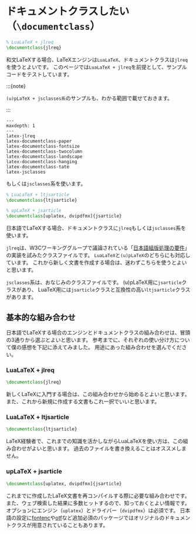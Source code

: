 # ドキュメントクラスしたい（``\documentclass``）

```latex
% LuaLaTeX + jlreq
\documentclass{jlreq}
```

和文LaTeXする場合、LaTeXエンジンは``LuaLaTeX``、ドキュメントクラスは``jlreq``を使うとよいです。
このページでは``LuaLaTeX + jlreq``を前提として、サンプルコードをテストしています。

:::{note}

``(u)pLaTeX + jsclasses系``のサンプルも、わかる範囲で載せておきます。

:::

```{toctree}
---
maxdepth: 1
---
latex-jlreq
latex-documentclass-paper
latex-documentclass-fontsize
latex-documentclass-twocolumn
latex-documentclass-landscape
latex-documentclass-hanging
latex-documentclass-tate
latex-jsclasses
```

もしくは``jsclasses``系を使います。

```latex
% LuaLaTeX + ltjsarticle
\documentclass{ltjsarticle}

% upLaTeX + jsarticle
\documentclass[uplatex, dvipdfmx]{jsarticle}
```

日本語でLaTeXする場合、ドキュメントクラスに``jlreq``もしくは``jsclasses``系を使います。

``jlreq``は、W3Cワーキンググループで議論されている「[日本語組版処理の要件](https://www.w3.org/TR/jlreq/)」の実装を試みたクラスファイルです。
``LuaLaTeX``と``(u)pLaTeX``のどちらにも対応しています。
これから新しく文書を作成する場合は、迷わずこちらを使うとよいと思います。

``jsclasses``系は、おなじみのクラスファイルです。
(u)pLaTeX用に``jsarticle``クラスがあり、
LuaTeX用には``jsarticle``クラスと互換性の高い``ltjsarticle``クラスがあります。

## 基本的な組み合わせ

日本語でLaTeXする場合のエンジンとドキュメントクラスの組み合わせは、冒頭の3通りから選ぶとよいと思います。
参考までに、それぞれの使い分け方について僕の感想を下記に添えてみました。
用途にあった組み合わせを選んでください。

### LuaLaTeX + jlreq

```latex
\documentclass{jlreq}
```

新しくLaTeXに入門する場合は、この組み合わせから始めるとよいと思います。
また、これから新規に作成する文書もこれ一択でいいと思います。

### LuaLaTeX + ltjsarticle

```latex
\documentclass{ltjsarticle}
```

LaTeX経験者で、これまでの知識を活かしながらLuaLaTeXを使い方は、この組み合わせがよいと思います。
過去のファイルを書き換えることはオススメしません。

### upLaTeX + jsarticle

```latex
\documentclass[uplatex, dvipdfmx]{jsarticle}
```

これまでに作成したLaTeX文書を再コンパイルする際に必要な組み合わせです。
また、ウェブ検索した結果に多数ヒットするので、知っておくとよい情報です。
オプションにエンジン（``uplatex``）とドライバー（``dvipdfmx``）は必須です。
日本語の設定に[fontenc](./latex-fontenc.md)や[otf](./latex-otf.md)など追加必須のパッケージではオリジナルのドキュメントクラスが用意されていることもあります。
